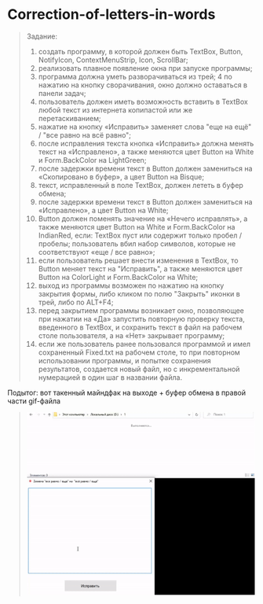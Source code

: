 # Correction-of-letters-in-words
>Задание:
>1. создать программу, в которой должен быть TextBox, Button, NotifyIcon, ContextMenuStrip, Icon, ScrollBar;
>2. реализовать плавное появление окна при запуске программы;
>3. программа должна уметь разворачиваться  из трей;
>4 по нажатию на кнопку сворачивания, окно должно оставаться в панели задач;
>5. пользователь должен иметь возможность вставить в TextBox любой текст из интернета копипастой или же перетаскиванием;
>6. нажатие на кнопку «Исправить» заменяет слова "еще на ещё" / "все равно на всё равно";
>7. после исправления текста кнопка «Исправить» должна менять текст на «Исправлено», а также меняются цвет Button на White и Form.BackColor на LightGreen;
>8. после задержки времени текст в Button должен замениться на «Скопировано в буфер», а цвет Button на Bisque;
>9. текст, исправленный в поле TextBox, должен лететь в буфер обмена;
>10. после задержки времени текст в Button должен замениться на «Исправлено», а цвет Button на White;
>11. Button должен поменять значение на «Нечего исправлять», а также меняются цвет Button на White и Form.BackColor на IndianRed, если: TextBox пуст или содержит только пробел / пробелы; пользователь вбил набор символов, которые не соответствуют «еще / все равно»;
>12. если пользователь решает внести изменения в TextBox, то Button меняет текст на "Исправить", а также меняются цвет Button на ColorLight и Form.BackColor на White;
>13. выход из программы возможен по нажатию на кнопку закрытия формы, либо кликом по полю "Закрыть" иконки в трей, либо по ALT+F4;
>14. перед закрытием программы возникает окно, позволяющее при нажатии на «Да» запустить повторную проверку текста, введенного в TextBox, и сохранить текст в файл на рабочем столе пользователя, а на «Нет» закрывает программу;
>15. если же пользователь ранее пользовался программой и имел сохраненный Fixed.txt на рабочем столе, то при повторном использовании программы, и попытке сохранения результатов, создается новый файл, но с инкрементальной нумерацией в один шаг в названии файла.

Подытог: вот такенный майндфак на выходе + буфер обмена в правой части gif-файла
>![](Correction%20of%20letters%20in%20words/Program_output.gif)
